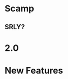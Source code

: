 <!SLIDE title #title>

# Scamp

<!SLIDE center #title>

## SRLY?

<!SLIDE center #title>

# 2.0

<!SLIDE center #title>

# New Features
